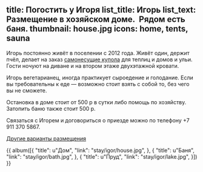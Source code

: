 title: Погостить у Игоря
list_title: Игорь
list_text: Размещение в хозяйском доме.  Рядом есть баня.
thumbnail: house.jpg
icons: home, tents, sauna
---
Игорь постоянно живёт в поселении с 2012 года.
Живёт один, держит пчёл, делает на заказ [самонесущие купола](http://magazin.chistoe-nebo.org/items/18/) для теплиц и домов и ульи.
Гости ночуют на диване и на втором этаже двухэтажной кровати.

Игорь вегетарианец, иногда практикует сыроедение и голодание.
Если вы требовательны к еде — возможно стоит взять с собой то, без чего вы не сможете.

Остановка в доме стоит от 500 р в сутки либо помощь по хозяйству.
Затопить баню также стоит 500 р.

Связаться с Игорем и договориться о приезде можно по телефону +7 911 370 5867.

[Другие варианты размещения](/stay/)

{{ album([{
  "title": u"Дом",
  "link": "stay/igor/house.jpg",
}, {
  "title": u"Баня",
  "link": "stay/igor/bath.jpg",
}, {
  "title": u"Пруд",
  "link": "stay/igor/lake.jpg",
}]) }}
